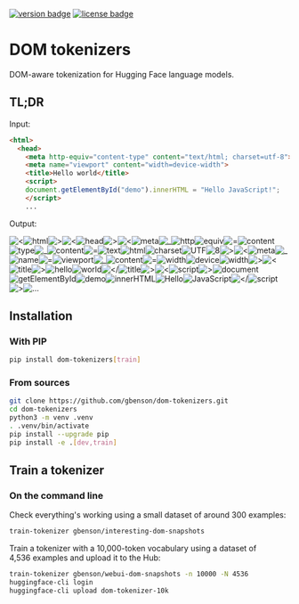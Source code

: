 [![version badge]](https://pypi.org/project/dom-tokenizers/)
[![license badge]](https://github.com/gbenson/dom-tokenizers/blob/main/LICENSE)

[version badge]: https://img.shields.io/pypi/v/dom-tokenizers?color=limegreen
[license badge]: https://img.shields.io/github/license/gbenson/dom-tokenizers.svg?color=blue


# DOM tokenizers

DOM-aware tokenization for Hugging Face language models.

## TL;DR

Input:

```html
<html>
  <head>
    <meta http-equiv="content-type" content="text/html; charset=utf-8">
    <meta name="viewport" content="width=device-width">
    <title>Hello world</title>
    <script>
    document.getElementById("demo").innerHTML = "Hello JavaScript!";
    </script>
    ...
```

Output:

![<](https://gbenson.github.io/dt/ccbfee/3C.svg)![html](https://gbenson.github.io/dt/beedc6/html.svg)![>](https://gbenson.github.io/dt/f6d9ab/3E.svg)![<](https://gbenson.github.io/dt/f4aeb1/3C.svg)![head](https://gbenson.github.io/dt/a4dcf3/head.svg)![>](https://gbenson.github.io/dt/ccbfee/3E.svg)![<](https://gbenson.github.io/dt/beedc6/3C.svg)![meta](https://gbenson.github.io/dt/f6d9ab/meta.svg)![_](https://gbenson.github.io/dt/f4aeb1/5F.svg)![http](https://gbenson.github.io/dt/a4dcf3/http.svg)![equiv](https://gbenson.github.io/dt/ccbfee/equiv.svg)![=](https://gbenson.github.io/dt/beedc6/3D.svg)![content](https://gbenson.github.io/dt/f6d9ab/content.svg)![type](https://gbenson.github.io/dt/f4aeb1/type.svg)![_](https://gbenson.github.io/dt/a4dcf3/5F.svg)![content](https://gbenson.github.io/dt/ccbfee/content.svg)![=](https://gbenson.github.io/dt/beedc6/3D.svg)![text](https://gbenson.github.io/dt/f6d9ab/text.svg)![html](https://gbenson.github.io/dt/f4aeb1/html.svg)![charset](https://gbenson.github.io/dt/a4dcf3/charset.svg)![UTF](https://gbenson.github.io/dt/ccbfee/UTF.svg)![8](https://gbenson.github.io/dt/beedc6/8.svg)![>](https://gbenson.github.io/dt/f6d9ab/3E.svg)![<](https://gbenson.github.io/dt/f4aeb1/3C.svg)![meta](https://gbenson.github.io/dt/a4dcf3/meta.svg)![_](https://gbenson.github.io/dt/ccbfee/5F.svg)![name](https://gbenson.github.io/dt/beedc6/name.svg)![=](https://gbenson.github.io/dt/f6d9ab/3D.svg)![viewport](https://gbenson.github.io/dt/f4aeb1/viewport.svg)![_](https://gbenson.github.io/dt/a4dcf3/5F.svg)![content](https://gbenson.github.io/dt/ccbfee/content.svg)![=](https://gbenson.github.io/dt/beedc6/3D.svg)![width](https://gbenson.github.io/dt/f6d9ab/width.svg)![device](https://gbenson.github.io/dt/f4aeb1/device.svg)![width](https://gbenson.github.io/dt/a4dcf3/width.svg)![>](https://gbenson.github.io/dt/ccbfee/3E.svg)![<](https://gbenson.github.io/dt/beedc6/3C.svg)![title](https://gbenson.github.io/dt/f6d9ab/title.svg)![>](https://gbenson.github.io/dt/f4aeb1/3E.svg)![hello](https://gbenson.github.io/dt/a4dcf3/hello.svg)![world](https://gbenson.github.io/dt/ccbfee/world.svg)![</](https://gbenson.github.io/dt/beedc6/3C2F.svg)![title](https://gbenson.github.io/dt/f6d9ab/title.svg)![>](https://gbenson.github.io/dt/f4aeb1/3E.svg)![<](https://gbenson.github.io/dt/a4dcf3/3C.svg)![script](https://gbenson.github.io/dt/ccbfee/script.svg)![>](https://gbenson.github.io/dt/beedc6/3E.svg)![document](https://gbenson.github.io/dt/f6d9ab/document.svg)![getElementById](https://gbenson.github.io/dt/f4aeb1/getElementById.svg)![demo](https://gbenson.github.io/dt/a4dcf3/demo.svg)![innerHTML](https://gbenson.github.io/dt/ccbfee/innerHTML.svg)![Hello](https://gbenson.github.io/dt/beedc6/Hello.svg)![JavaScript](https://gbenson.github.io/dt/f6d9ab/JavaScript.svg)![</](https://gbenson.github.io/dt/f4aeb1/3C2F.svg)![script](https://gbenson.github.io/dt/a4dcf3/script.svg)![>](https://gbenson.github.io/dt/ccbfee/3E.svg)![...](https://gbenson.github.io/dt/ffffff/dotdotdot.svg)

## Installation

### With PIP

```sh
pip install dom-tokenizers[train]
```

### From sources

```sh
git clone https://github.com/gbenson/dom-tokenizers.git
cd dom-tokenizers
python3 -m venv .venv
. .venv/bin/activate
pip install --upgrade pip
pip install -e .[dev,train]
```

## Train a tokenizer

### On the command line

Check everything's working using a small dataset of around 300 examples:

```sh
train-tokenizer gbenson/interesting-dom-snapshots
```

Train a tokenizer with a 10,000-token vocabulary using a dataset of
4,536 examples and upload it to the Hub:

```sh
train-tokenizer gbenson/webui-dom-snapshots -n 10000 -N 4536
huggingface-cli login
huggingface-cli upload dom-tokenizer-10k
```
